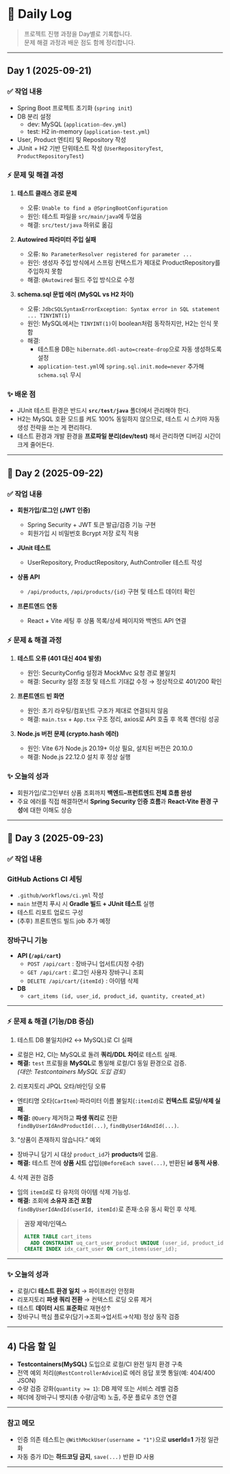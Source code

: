 # 📘 Daily Log

> 프로젝트 진행 과정을 Day별로 기록합니다.  
> 문제 해결 과정과 배운 점도 함께 정리합니다.

---

## Day 1 (2025-09-21)

### ✅ 작업 내용
- Spring Boot 프로젝트 초기화 (`spring init`)
- DB 분리 설정
  - dev: MySQL (`application-dev.yml`)
  - test: H2 in-memory (`application-test.yml`)
- User, Product 엔티티 및 Repository 작성
- JUnit + H2 기반 단위테스트 작성 (`UserRepositoryTest`, `ProductRepositoryTest`)

### ⚡ 문제 및 해결 과정
1. **테스트 클래스 경로 문제**
   - 오류: `Unable to find a @SpringBootConfiguration`
   - 원인: 테스트 파일을 `src/main/java`에 두었음
   - 해결: `src/test/java` 하위로 옮김

2. **Autowired 파라미터 주입 실패**
   - 오류: `No ParameterResolver registered for parameter ...`
   - 원인: 생성자 주입 방식에서 스프링 컨텍스트가 제대로 ProductRepository를 주입하지 못함
   - 해결: `@Autowired` 필드 주입 방식으로 수정

3. **schema.sql 문법 에러 (MySQL vs H2 차이)**
   - 오류: `JdbcSQLSyntaxErrorException: Syntax error in SQL statement ... TINYINT(1)`
   - 원인: MySQL에서는 `TINYINT(1)`이 boolean처럼 동작하지만, H2는 인식 못함
   - 해결: 
     - 테스트용 DB는 `hibernate.ddl-auto=create-drop`으로 자동 생성하도록 설정
     - `application-test.yml`에 `spring.sql.init.mode=never` 추가해 `schema.sql` 무시

### ✨ 배운 점
- JUnit 테스트 환경은 반드시 **`src/test/java`** 폴더에서 관리해야 한다.  
- H2는 MySQL 호환 모드를 켜도 100% 동일하지 않으므로, 테스트 시 스키마 자동 생성 전략을 쓰는 게 편리하다.  
- 테스트 환경과 개발 환경을 **프로파일 분리(dev/test)** 해서 관리하면 디버깅 시간이 크게 줄어든다.

---

## 📅 Day 2 (2025-09-22)

### ✅ 작업 내용
- **회원가입/로그인 (JWT 인증)**  
  - Spring Security + JWT 토큰 발급/검증 기능 구현  
  - 회원가입 시 비밀번호 Bcrypt 저장 로직 적용  

- **JUnit 테스트**  
  - UserRepository, ProductRepository, AuthController 테스트 작성  

- **상품 API**  
  - `/api/products`, `/api/products/{id}` 구현 및 테스트 데이터 확인  

- **프론트엔드 연동**  
  - React + Vite 세팅 후 상품 목록/상세 페이지와 백엔드 API 연결  


### ⚡ 문제 & 해결 과정
1. **테스트 오류 (401 대신 404 발생)**
   -  원인: SecurityConfig 설정과 MockMvc 요청 경로 불일치
   -  해결: Security 설정 조정 및 테스트 기대값 수정 → 정상적으로 401/200 확인  

2. **프론트엔드 빈 화면**
   - 원인: 초기 라우팅/컴포넌트 구조가 제대로 연결되지 않음
   - 해결: `main.tsx` + `App.tsx` 구조 정리, axios로 API 호출 후 목록 렌더링 성공  

3. **Node.js 버전 문제 (crypto.hash 에러)**
   - 원인: Vite 6가 Node.js 20.19+ 이상 필요, 설치된 버전은 20.10.0
   - 해결: Node.js 22.12.0 설치 후 정상 실행  


### ✨ 오늘의 성과
- 회원가입/로그인부터 상품 조회까지 **백엔드–프런트엔드 전체 흐름 완성**  
- 주요 에러를 직접 해결하면서 **Spring Security 인증 흐름**과 **React-Vite 환경 구성**에 대한 이해도 상승  

---

## 📅 Day 3 (2025-09-23)


### ✅ 작업 내용

### GitHub Actions CI 세팅
- `.github/workflows/ci.yml` 작성
- `main` 브랜치 푸시 시 **Gradle 빌드 + JUnit 테스트** 실행
- 테스트 리포트 업로드 구성
- (추후) 프론트엔드 빌드 job 추가 예정

### 장바구니 기능
- **API (`/api/cart`)**
  - `POST /api/cart` : 장바구니 업서트(지정 수량)
  - `GET /api/cart`  : 로그인 사용자 장바구니 조회
  - `DELETE /api/cart/{itemId}` : 아이템 삭제
- **DB**
  - `cart_items (id, user_id, product_id, quantity, created_at)`

---

### ⚡ 문제 & 해결 (기능/DB 중심)

1. 테스트 DB 불일치(H2 ↔ MySQL)로 CI 실패
- 로컬은 H2, CI는 MySQL로 돌려 **쿼리/DDL 차이**로 테스트 실패.
- **해결:** `test` 프로필을 **MySQL**로 통일해 로컬/CI 동일 환경으로 검증.  
  *(대안: Testcontainers MySQL 도입 검토)*

2. 리포지토리 JPQL 오타/바인딩 오류
- 엔티티명 오타(`CarItem`)·파라미터 이름 불일치(`:itemId`)로 **컨텍스트 로딩/삭제 실패**.
- **해결:** `@Query` 제거하고 **파생 쿼리**로 전환  
  `findByUserIdAndProductId(...)`, `findByUserIdAndId(...)`.

3. “상품이 존재하지 않습니다.” 예외
- 장바구니 담기 시 대상 `product_id`가 **products**에 없음.
- **해결:** 테스트 전에 **상품 시드** 삽입(`@BeforeEach save(...)`, 반환된 **id 동적 사용**.

4. 삭제 권한 검증
- 임의 `itemId`로 타 유저의 아이템 삭제 가능성.
- **해결:** 조회에 **소유자 조건 포함**  
  `findByUserIdAndId(userId, itemId)`로 존재·소유 동시 확인 후 삭제.

> **권장 제약/인덱스**
> ```sql
> ALTER TABLE cart_items
>   ADD CONSTRAINT uq_cart_user_product UNIQUE (user_id, product_id);
> CREATE INDEX idx_cart_user ON cart_items(user_id);
> ```

---

### ✨ 오늘의 성과
- 로컬/CI **테스트 환경 일치** → 파이프라인 안정화
- 리포지토리 **파생 쿼리 전환** → 컨텍스트 로딩 오류 제거
- 테스트 **데이터 시드 표준화**로 재현성↑
- 장바구니 핵심 플로우(담기→조회→업서트→삭제) 정상 동작 검증

---

## 4) 다음 할 일
- **Testcontainers(MySQL)** 도입으로 로컬/CI 완전 일치 환경 구축
- 전역 예외 처리(`@RestControllerAdvice`)로 에러 응답 포맷 통일(예: 404/400 JSON)
- 수량 검증 강화(`quantity >= 1`): DB 제약 또는 서비스 레벨 검증
- 헤더에 장바구니 뱃지(총 수량/금액) 노출, 주문 플로우 초안 연결

---

### 참고 메모
- 인증 의존 테스트는 `@WithMockUser(username = "1")`으로 **userId=1** 가정 일관화
- 자동 증가 ID는 **하드코딩 금지**, `save(...)` 반환 ID 사용

---


